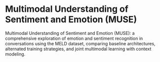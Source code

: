 # Multimodal Understanding of Sentiment and Emotion (MUSE)
Multimodal Understanding of Sentiment and Emotion (MUSE): a comprehensive exploration of emotion and sentiment recognition in conversations using the MELD dataset, comparing baseline architectures, alternated training strategies, and joint multimodal learning with context modeling.
